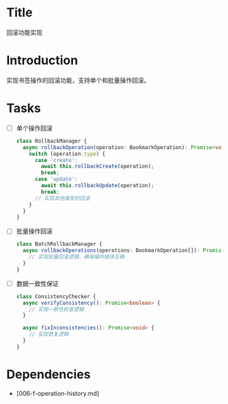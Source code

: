 # Title
回滚功能实现

# Introduction
实现书签操作的回滚功能，支持单个和批量操作回滚。

# Tasks
- [ ] 单个操作回滚
  ```typescript
  class RollbackManager {
    async rollbackOperation(operation: BookmarkOperation): Promise<void> {
      switch (operation.type) {
        case 'create':
          await this.rollbackCreate(operation);
          break;
        case 'update':
          await this.rollbackUpdate(operation);
          break;
        // 实现其他类型的回滚
      }
    }
  }
  ```

- [ ] 批量操作回滚
  ```typescript
  class BatchRollbackManager {
    async rollbackOperations(operations: BookmarkOperation[]): Promise<void> {
      // 实现批量回滚逻辑，确保操作顺序正确
    }
  }
  ```

- [ ] 数据一致性保证
  ```typescript
  class ConsistencyChecker {
    async verifyConsistency(): Promise<boolean> {
      // 实现一致性检查逻辑
    }

    async fixInconsistencies(): Promise<void> {
      // 实现修复逻辑
    }
  }
  ```

# Dependencies
- [006-f-operation-history.md] 